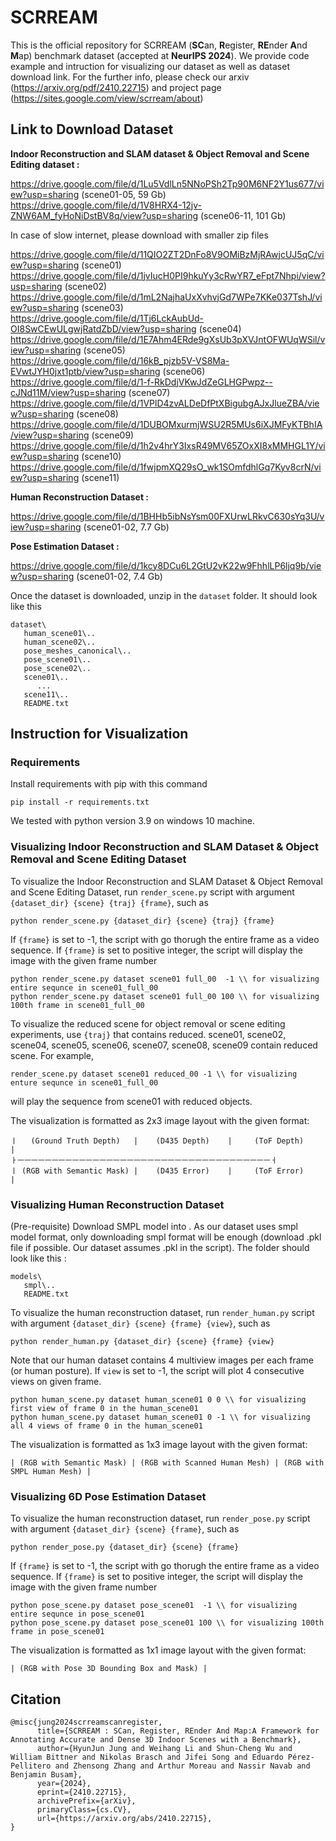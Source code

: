 # SCRREAM

This is the official repository for SCRREAM (**SC**an, **R**egister, **RE**nder **A**nd **M**ap) benchmark dataset (accepted at **NeurIPS 2024**). We provide code example and intruction for visualizing our dataset as well as dataset download link.
For the further info, please check our arxiv (https://arxiv.org/pdf/2410.22715) and project page (https://sites.google.com/view/scrream/about)

## Link to Download Dataset
**Indoor Reconstruction and SLAM dataset & Object Removal and Scene Editing dataset :**

https://drive.google.com/file/d/1Lu5VdlLn5NNoPSh2Tp90M6NF2Y1us677/view?usp=sharing (scene01-05, 59 Gb) 
https://drive.google.com/file/d/1V8HRX4-12jv-ZNW6AM_fyHoNiDstBV8q/view?usp=sharing (scene06-11, 101 Gb) 

In case of slow internet, please download with smaller zip files

https://drive.google.com/file/d/11QIO2ZT2DnFo8V9OMiBzMjRAwjcUJ5qC/view?usp=sharing (scene01)\
https://drive.google.com/file/d/1jvIucH0PI9hkuYy3cRwYR7_eFpt7Nhpi/view?usp=sharing (scene02)\
https://drive.google.com/file/d/1mL2NajhaUxXvhvjGd7WPe7KKe037TshJ/view?usp=sharing (scene03)\
https://drive.google.com/file/d/1Tj6LckAubUd-OI8SwCEwULgwjRatdZbD/view?usp=sharing (scene04)\
https://drive.google.com/file/d/1E7Ahm4ERde9gXsUb3pXVJntOFWUqWSil/view?usp=sharing (scene05)\
https://drive.google.com/file/d/16kB_pjzb5V-VS8Ma-EVwtJYH0jxt1ptb/view?usp=sharing (scene06)\
https://drive.google.com/file/d/1-f-RkDdjVKwJdZeGLHGPwpz--cJNd11M/view?usp=sharing (scene07)\
https://drive.google.com/file/d/1VPlD4zvALDeDfPtXBigubgAJxJlueZBA/view?usp=sharing (scene08)\
https://drive.google.com/file/d/1DUBOMxurmjWSU2R5MUs6iXJMFyKTBhIA/view?usp=sharing (scene09)\
https://drive.google.com/file/d/1h2v4hrY3IxsR49MV65ZOxXI8xMMHGL1Y/view?usp=sharing (scene10)\
https://drive.google.com/file/d/1fwjpmXQ29sO_wk1SOmfdhlGq7Kyv8crN/view?usp=sharing (scene11)


**Human Reconstruction Dataset :**

https://drive.google.com/file/d/1BHHb5ibNsYsm00FXUrwLRkvC630sYq3U/view?usp=sharing (scene01-02, 7.7 Gb)

**Pose Estimation Dataset :**

https://drive.google.com/file/d/1kcy8DCu6L2GtU2vK22w9FhhlLP6ljq9b/view?usp=sharing (scene01-02, 7.4 Gb)

Once the dataset is downloaded, unzip in the ```dataset``` folder.
It should look like this

```
dataset\
   human_scene01\..
   human_scene02\..
   pose_meshes_canonical\..
   pose_scene01\..
   pose_scene02\..
   scene01\..
      ...
   scene11\..
   README.txt
```


## Instruction for Visualization
### Requirements
Install requirements with pip with this command
```
pip install -r requirements.txt
```
We tested with python version 3.9 on windows 10 machine.

### Visualizing Indoor Reconstruction and SLAM Dataset & Object Removal and Scene Editing Dataset

To visualize the Indoor Reconstruction and SLAM Dataset & Object Removal and Scene Editing Dataset,
run ```render_scene.py``` script with argument ```{dataset_dir} {scene} {traj} {frame}```, such as
```
python render_scene.py {dataset_dir} {scene} {traj} {frame}
```
If ```{frame}``` is set to -1, the script with go thorugh the entire frame as a video sequence.
If ```{frame}``` is set to positive integer, the script will display the image with the given frame number 

```
python render_scene.py dataset scene01 full_00  -1 \\ for visualizing entire sequnce in scene01_full_00
python render_scene.py dataset scene01 full_00 100 \\ for visualizing 100th frame in scene01_full_00
```

To visualize the reduced scene for object removal or scene editing experiments, use ```{traj}``` that contains reduced. scene01, scene02, scene04, scene05, scene06, scene07, scene08, scene09 contain reduced scene. 
For example, 
```
render_scene.py dataset scene01 reduced_00 -1 \\ for visualizing enture sequnce in scene01_full_00
```
will play the sequence from scene01 with reduced objects.

The visualization is formatted as 2x3 image layout with the given format:
```
ㅣ   (Ground Truth Depth)   |    (D435 Depth)    |     (ToF Depth)    |
ㅏㅡㅡㅡㅡㅡㅡㅡㅡㅡㅡㅡㅡㅡㅡㅡㅡㅡㅡㅡㅡㅡㅡㅡㅡㅡㅡㅡㅡㅡㅡㅡㅡㅡㅡㅡㅡㅡㅓ
ㅣ (RGB with Semantic Mask) |    (D435 Error)    |     (ToF Error)    |
```

### Visualizing Human Reconstruction Dataset
(Pre-requisite) Download SMPL model into . As our dataset uses smpl model format, only downloading smpl format will be enough (download .pkl file if possible. Our dataset assumes .pkl in the script).
The folder should look like this :
```
models\
   smpl\..
   README.txt
```

To visualize the human reconstruction dataset, run ```render_human.py``` script with argument ```{dataset_dir} {scene} {frame} {view}```, such as 
```
python render_human.py {dataset_dir} {scene} {frame} {view}
```
Note that our human dataset contains 4 multiview images per each frame (or human posture). If ```view``` is set to -1, the script will plot 4 consecutive views on given frame.
```
python human_scene.py dataset human_scene01 0 0 \\ for visualizing first view of frame 0 in the human_scene01
python human_scene.py dataset human_scene01 0 -1 \\ for visualizing all 4 views of frame 0 in the human_scene01
```
The visualization is formatted as 1x3 image layout with the given format:
```
| (RGB with Semantic Mask) | (RGB with Scanned Human Mesh) | (RGB with SMPL Human Mesh) |
```




### Visualizing 6D Pose Estimation Dataset
To visualize the human reconstruction dataset, run ```render_pose.py``` script with argument ```{dataset_dir} {scene} {frame}```, such as 
```
python render_pose.py {dataset_dir} {scene} {frame}
```
If ```{frame}``` is set to -1, the script with go thorugh the entire frame as a video sequence.
If ```{frame}``` is set to positive integer, the script will display the image with the given frame number
```
python pose_scene.py dataset pose_scene01  -1 \\ for visualizing entire sequnce in pose_scene01
python pose_scene.py dataset pose_scene01 100 \\ for visualizing 100th frame in pose_scene01
```
The visualization is formatted as 1x1 image layout with the given format:
```
| (RGB with Pose 3D Bounding Box and Mask) |
```
## Citation
```
@misc{jung2024scrreamscanregister,
      title={SCRREAM : SCan, Register, REnder And Map:A Framework for Annotating Accurate and Dense 3D Indoor Scenes with a Benchmark}, 
      author={HyunJun Jung and Weihang Li and Shun-Cheng Wu and William Bittner and Nikolas Brasch and Jifei Song and Eduardo Pérez-Pellitero and Zhensong Zhang and Arthur Moreau and Nassir Navab and Benjamin Busam},
      year={2024},
      eprint={2410.22715},
      archivePrefix={arXiv},
      primaryClass={cs.CV},
      url={https://arxiv.org/abs/2410.22715}, 
}
```


